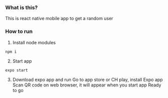 ### What is this?

This is react native mobile app to get a random user

### How to run

1. Install node modules

```
npm i
```

2. Start app

```
expo start
```

3. Download expo app and run
 Go to app store or CH play, install Expo app
 Scan QR code on web browser, it will appear when you start app
 Ready to go
